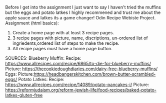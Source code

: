 Before I get into the assignment I just want to say I haven't tried the muffins but the eggs and potato latkes I highly recommened and trust me about the apple sauce and latkes its a game changer!
Odin Recipe Webiste Project. Assignment (html basics):
1. Create a home page with at least 3 recipe pages.
2. 3 recipe pages with picture, name, discriptions, un-ordered list of ingriedents,ordered list of steps to make the recipe.
3. All recipe pages must have a home page button.

SOURCES:
Blueberry Muffin: 
    Recipe: https://www.allrecipes.com/recipe/6865/to-die-for-blueberry-muffins/
    Picture: https://thecookiedoughdiaries.com/dairy-free-blueberry-muffins/ 
Eggs:
    Picture:https://headbangerskitchen.com/brown-butter-scrambled-eggs/
Potato Latkes:
    Recipe: https://www.allrecipes.com/recipe/14089/potato-pancakes-i/
    Picture: https://reformjudaism.org/reform-jewish-life/food-recipes/baked-potato-latkes-gluten-free